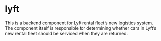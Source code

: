 # lyft

This is a backend component for Lyft rental fleet’s new logistics system. The component itself is responsible for determining whether cars in Lyft’s new rental fleet should be serviced when they are returned.
